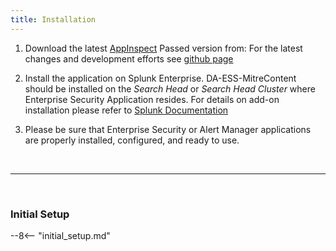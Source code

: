 ```yaml
---
title: Installation
---
```


1. Download the latest [AppInspect](https://splunkbase.splunk.com/app/4617/) Passed version from:
   For the latest changes and development efforts see [github page](https://github.com/seynur/DA-ESS-MitreContent/)
2. Install the application on Splunk Enterprise.  DA-ESS-MitreContent should be installed on the _Search Head_ or _Search Head Cluster_ where Enterprise Security Application resides.
  For details on add-on installation please refer to [Splunk Documentation](https://docs.splunk.com/Documentation/AddOns/released/Overview/Installingadd-ons)

3. Please be sure that Enterprise Security or Alert Manager applications are properly installed, configured, and ready to use.

  &nbsp;


  ---


  &nbsp;

### Initial Setup

--8<-- "initial_setup.md"
